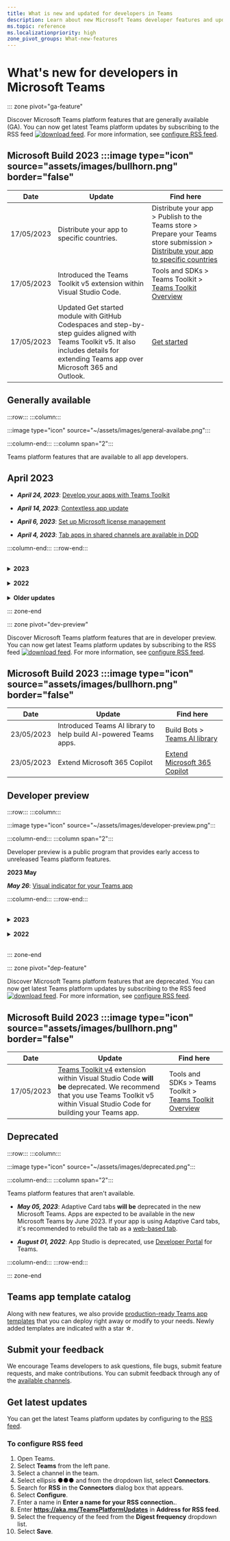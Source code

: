 ```yaml
---
title: What is new and updated for developers in Teams
description: Learn about new Microsoft Teams developer features and updates to existing features, deprecation notes, and changes. Subscribe to the RSS feed for latest updates
ms.topic: reference
ms.localizationpriority: high
zone_pivot_groups: What-new-features
---
```


# What's new for developers in Microsoft Teams

::: zone pivot="ga-feature"

Discover Microsoft Teams platform features that are generally available (GA). You can now get latest Teams platform updates by subscribing to the RSS feed [![download feed](~/assets/images/RSSfeeds.png)](https://aka.ms/TeamsPlatformUpdates). For more information, see [configure RSS feed](#get-latest-updates).

## Microsoft Build 2023 :::image type="icon" source="assets/images/bullhorn.png" border="false"

| **Date** | **Update** | **Find here** |
| -------- | --------- | ----------------|
|17/05/2023 |  Distribute your app to specific countries. | Distribute your app > Publish to the Teams store > Prepare your Teams store submission > [Distribute your app to specific countries](concepts/deploy-and-publish/appsource/prepare/submission-checklist.md#distribute-your-app-to-specific-countries)|
| 17/05/2023 | Introduced the Teams Toolkit v5 extension within Visual Studio Code. | Tools and SDKs > Teams Toolkit > [Teams Toolkit Overview](toolkit/teams-toolkit-fundamentals.md)|
| 17/05/2023 | Updated Get started module with GitHub Codespaces and step-by-step guides aligned with Teams Toolkit v5. It also includes details for extending Teams app over Microsoft 365 and Outlook. | [Get started](get-started/get-started-overview.md)|

## Generally available

:::row:::
:::column:::

:::image type="icon" source="~/assets/images/general-availabe.png":::

:::column-end:::
:::column span="2":::

Teams platform features that are available to all app developers.

## April 2023

* ***April 24, 2023***: [Develop your apps with Teams Toolkit](concepts/build-and-test/develop-your-apps-with-teams-toolkit.md)

* ***April 14, 2023***: [Contextless app update](concepts/deploy-and-publish/apps-upload.md#update-your-app)

* ***April 6, 2023***: [Set up Microsoft license management](concepts/deploy-and-publish/appsource/prepare/manage-third-party-apps-license.md)

* ***April 4, 2023***: [Tab apps in shared channels are available in DOD](~/concepts/build-and-test/shared-channels.md)

:::column-end:::
:::row-end:::

<br>
<details>
<summary><b>2023</b></summary>

| **Date** | **Update** | **Find here** |
| -------- | --------- | ----------------|
| 24/04/2023 | Develop your apps with Teams Toolkit | Tools and SDKs > Developer Portal for Teams > [Develop your apps with Teams Toolkit](concepts/build-and-test/develop-your-apps-with-teams-toolkit.md) |
| 14/04/2023 | Contextless app update | Distribute your app > [Upload your app in Teams](concepts/deploy-and-publish/apps-upload.md#update-your-app) |
| 06/04/2023 | Set up Microsoft license management | Monetize your app > [Set up Microsoft license management](~/concepts/deploy-and-publish/appsource/prepare/manage-third-party-apps-license.md) |
| 04/04/2023 | Tab apps in shared channels are available in DOD | Build tabs > [Build apps for shared channels](~/concepts/build-and-test/shared-channels.md) |
| 23/03/2023 | Apps are available for scheduled public channel meetings | Build apps for Teams meetings and calls > [Overview](apps-in-teams-meetings/teams-apps-in-meetings.md) |
| 20/03/2023 | Bots are available in DOD | Build bots > [Overview](bots/what-are-bots.md)|
| 20/03/2023 | Message extensions are available in DOD | Build message extensions > [Overview](messaging-extensions/what-are-messaging-extensions.md)|
| 28/02/2023 | Facilitate adoption of your app and create awareness | Distribute your app > adoption > [Drive customer adoption of your app](promote-app-adoption.md) |
| 27/02/2023 | Changelog for Developer Portal | Tools and SDKs > Developer Portal for Teams > [Overview](concepts/build-and-test/teams-developer-portal.md#changelog-for-developer-portal) |
| 23/02/2023 | SSO authentication for your Adaptive Cards Universal Actions | Add authentication > Enable SSO for your Teams app > Enable SSO for Adaptive Cards Universal Actions in your bot > [Overview](task-modules-and-cards/cards/Universal-actions-for-adaptive-cards/enable-sso-for-your-adaptive-cards-universal-action.md) |
|23/02/2023| Third party authentication for Adaptive Cards Universal Actions | Add authentication > Use third party IdP authentication > [Third party authentication for Adaptive Cards Universal Actions](task-modules-and-cards/cards/Universal-actions-for-adaptive-cards/authentication-flow-in-universal-action-for-adaptive-cards.md) |
|21/02/2023| Targeted in-meeting notification for apps in Teams | Build apps for Teams meetings and calls > Enable and configure apps for Teams meeting > [Targeted in-meeting notification for apps in Teams](apps-in-teams-meetings/in-meeting-notification-for-meeting.md#targeted-in-meeting-notification) |
|20/02/2023| Plan your app growth in Teams | Grow your app > [Strategize and execute growth for your app](concepts/deploy-and-publish/appsource/post-publish/app-growth/overview-app-growth.md)|
|17/02/2023| Build a dashboard tab app | Build Tabs > [Build a dashboard tab app](tabs/how-to/build-a-dashboard-tab-app.md#build-a-dashboard-tab-app)|
|09/02/2023| Apps for Teams meetings support anonymous users | Build apps for Teams meetings and calls > Enable and configure apps for Teams meeting > [Build apps for anonymous users](apps-in-teams-meetings/build-apps-for-anonymous-user.md) |
|31/01/2023| Introducing update and soft delete event notifications in bot | Build bots > Bot conversations > [Messages in bot conversations](bots/how-to/conversations/conversation-messages.md#update-message)

</details>
</br>

<details>
<summary><b>2022</b></summary>

| **Date** | **Update** | **Find here** |
| -------- | --------- | ----------------|
| 08/12/2022 | Introducing Teams developer documentation FAQs. | [Teams developer documentation FAQs](teams-faq.md) |
| 07/12/2022 | Introducing notification bot in Teams. | Build bots > Bot conversations > [Notification bot in Teams](bots/how-to/conversations/notification-bot-in-teams.md) |
| 07/12/2022 | Introducing command bot in Teams. | Build bots > Bot conversations > [Command bot in Teams](bots/how-to/conversations/command-bot-in-teams.md) |
| 29/11/2022 | Introducing plan analytics for your Teams app. | Plan your app > Plan analytics for your Teams app > [Overview](concepts/design/overview-analytics.md) |
| 23/11/2022 | Updated integrate location capabilities. | Integrate device capabilities > [Integrate location capabilities](concepts/device-capabilities/location-capability.md) |
| 22/11/2022 | Revamped enable SSO for your bot and message extension app. | Add authentication > Enable SSO for your Teams app > Enable SSO for your bot and message extension app > [Overview](bots/how-to/authentication/bot-sso-overview.md) |
| 18/11/2022 | Introducing zero install for link unfurling. | Build message extensions > Add link unfurling > [Zero install for link unfurling](messaging-extensions/how-to/link-unfurling.md#zero-install-for-link-unfurling) |
| 17/11/2022 | Updated Manifest schema v1.15. | App manifest > [Manifest schema v1.15](resources/schema/manifest-schema.md) |
| 16/11/2022 | Introducing Adaptive Cards overflow menu. | Build cards and task modules > Build cards > Format cards in Microsoft Teams > [Adaptive Cards overflow menu](task-modules-and-cards/cards/cards-format.md#adaptive-cards-overflow-menu) |
| 14/11/2022 | Introducing single sign-on for Visual Studio. | Tools and SDKs > Teams Toolkit > Use Teams Toolkit to create your app > Develop your Teams app > [Add single sign-on to your Teams app](toolkit/add-single-sign-on.md) |
| 02/11/2022 | Support global routing for bot APIs. | Build bots > Bot conversations > Proactive messages > [Create the conversation](bots/how-to/conversations/send-proactive-messages.md#create-the-conversation) |
| 10/27/2022 | Introducing Workflow bot for Teams. | Tools and SDKs > Teams Toolkit > Use Teams Toolkit to create your app > Develop your Teams app  > Create multi capability app > [Create Teams workflow bot](sbs-gs-workflow-bot.yml) |
| 10/26/2022 | Build an in-meeting app for enabling meeting participants to sign documents in real time. | Build apps for Teams meetings and calls > Enable and configure apps for Teams meetings > [Build apps for Teams meeting stage](apps-in-teams-meetings/build-apps-for-teams-meeting-stage.md#build-an-in-meeting-document-signing-app) |
| 10/19/2022| Developer Portal for Teams is now available for GCC tenants. | Tools and SDKs > Developer Portal for Teams > [Overview](concepts/build-and-test/teams-developer-portal.md)|
| 10/13/2022| Configure NavBar and create an overflow menu for multiple actions. | Design your app > App capabilities > [Personal apps](concepts/design/personal-apps.md#configure-and-add-multiple-actions-in-navbar)|
| 10/13/2022| Configure back button of an app. | Design your app > App capabilities > [Personal apps](concepts/design/personal-apps.md#configure-back-button)|
| 10/12/2022| Apps are supported in instant meetings, one-on-one, and group calls. | Build apps for Teams meetings and calls > [Overview](apps-in-teams-meetings/teams-apps-in-meetings.md)|
| 10/12/2022| Live Share canvas | Build apps for Teams meetings and calls > Enhanced collaboration with Live Share > [Canvas](apps-in-teams-meetings/teams-live-share-canvas.md)|
| 09/29/2022|Teams mobile app now supports file downloads to local devices.|Integrate device capabilities > Integrate media capabilities > [File download on Teams mobile](concepts/device-capabilities/media-capabilities.md#file-download-on-teams-mobile)|
| 09/16/2022|Adaptive Cards in search based message extensions now support Universal Actions.|Build message extensions > Search commands > [Universal Actions for search based message extensions](messaging-extensions/how-to/search-commands/universal-actions-for-search-based-message-extensions.md)|
| 09/06/2022|Introduced code snippets for capturing videos using camera through `selectMedia` API.| Integrate device capabilities > Integrate media capabilities > [Code snippets](concepts/device-capabilities/media-capabilities.md#code-snippets)|
| 08/09/2022 | Introduced Teams Toolkit for Visual Studio 2022 | Tools and SDK > Teams Toolkit for Visual Studio > [Teams Toolkit overview for Visual Studio](toolkit/teams-toolkit-overview-visual-studio.md) |
| 08/03/2022 | Share to Teams from personal app or tab | Integrate with Teams > Share to Teams > [Share to Teams from personal app or tab](concepts/build-and-test/share-to-teams-from-personal-app-or-tab.md) |
| 08/03/2022 | Added feature for retrieving meeting transcripts in the post-meeting scenario. | Build apps for Teams meetings and calls > Get meeting transcripts using Graph APIs > [Overview](graph-api/meeting-transcripts/overview-transcripts.md) |
| 08/03/2022 | Link unfurling for share to teams from web apps | Integrate with Teams > Share to Teams > [Share to Teams from web apps](concepts/build-and-test/share-to-teams-from-web-apps.md) |
| 08/01/2022| Notice: Developer Portal is now GA and App Studio is deprecated from August, 01, 2022. | Tools and SDK > [Developer Portal for Teams](concepts/build-and-test/teams-developer-portal.md) |
| 07/28/2022 | Add the Teams display picture and people card for in-meeting notification| Build apps for Teams meetings and calls > Enable and configure apps for Teams meetings > [Build in-meeting notification for Teams meeting](apps-in-teams-meetings/in-meeting-notification-for-meeting.md) |
| 07/28/2022 | Build shared channels in Teams | Build apps for Teams meetings and calls > [Shared channels](concepts/build-and-test/Shared-channels.md) |
| 07/28/2022|Introduced app manifest v1.14| App manifest > [App manifest schema for Teams](resources/schema/manifest-schema.md)|
| 07/26/2022|Suggested actions for bots| Build bots > Bot conversations > [Messages in bot conversations](bots/how-to/conversations/conversation-messages.md#send-suggested-actions)|
| 07/21/2022 | Introduced step by step guide to send activity feed notifications | Design your app > UI components> Activity feed notifications > [Send activity feed notification](sbs-graphactivity-feedbroadcast.yml) |
| 07/08/2022| Updates to send channel ID selected by user during app installation to bots via conversation and installation update events |  Build bots > Bot conversations > Conversation events in your Teams bot > [Conversation events in your Teams bot](bots/how-to/conversations/subscribe-to-conversation-events.md) |
| 06/16/2022 | Updated media capabilities to support desktop and mobile| Integrate device capabilities > [Integrate media capabilities](concepts/device-capabilities/media-capabilities.md)|
| 06/08/2022 | Optional card feedback for success message| Build bots > Bot conversations > [Messages in bot conversations](~/bots/how-to/conversations/conversation-messages.md#form-completion-feedback)|
| 06/03/2022 | Updated Add authentication module for enabling SSO for tab app with new structure and procedures | Add authentication > Tabs > [Enable single sign-on in a tab app](tabs/how-to/authentication/tab-sso-overview.md) |
| 05/24/2022 | Additional tips for rapid approval to publish your app linked to a SaaS offer | Publish to the Teams store > Overview > [Additional tips for rapid approval to publish your app linked to a SaaS offer](~/concepts/deploy-and-publish/appsource/publish.md#additional-tips-for-rapid-approval-to-publish-your-app-linked-to-a-saas-offer) |
| 05/24/2022 | Submit your Outlook- and Office-enabled apps to the Teams store | Extend your app across Microsoft 365 > [Overview](m365-apps/overview.md) |
| 05/24/2022 | App guidance and what's new in TeamsJS version 2.0.0| Tools and SDKs > [Teams JavaScript client SDK](tabs/how-to/using-teams-client-library.md)  |
| 05/24/2022 | Teams Toolkit version 4.0.0 for Visual Studio Code is now GA | Tools and SDKs > Teams Toolkit for Visual Studio Code > <br> •  [Teams Toolkit Overview](toolkit/teams-toolkit-fundamentals.md) <br> • [Build command bot with JavaScript](toolkit/add-capability.md) <br> • [Build notification bot with JavaScript](toolkit/add-capability.md) <br> • [Preview and customize Teams app manifest](toolkit/TeamsFx-preview-and-customize-app-manifest.md) <br> • [Connect to existing APIs](toolkit/add-API-connection.md) <br> • [Add capabilities to your Teams apps](toolkit/add-capability.md) <br> • [Add single sign-on experience](toolkit/add-single-sign-on.md) <br> • [Add cloud resources to Teams app](toolkit/add-resource.md) |
| 05/24/2022 | Introduced app manifest version 1.13 | App manifest > [Manifest schema for Microsoft Teams](resources/schema/manifest-schema.md) |
| 5/24/2022|Bots and Message extensions in GCC and GCCH| • Plan your app > [Overview](concepts/app-fundamentals-overview.md#government-community-cloud) </br> • Build bots > [Overview](bots/what-are-bots.md) </br> • Build message extensions > [Overview](messaging-extensions/what-are-messaging-extensions.md) |
|04/26/2022|Uninstall behavior for personal app with bot | Build bots > Bot conversations > [Uninstall behavior updates in personal apps with bots](bots/how-to/conversations/subscribe-to-conversation-events.md#uninstall-behavior-for-personal-app-with-bot)|
| 04/22/2022 | Test preview for monetized apps | Monetize your app > [Test preview for monetized apps](concepts/deploy-and-publish/appsource/prepare/test-preview-for-monetized-apps.md)
| 04/22/2022 | In-app purchase flow for monetization of apps | Monetize your app > [In-app purchases](concepts/deploy-and-publish/appsource/prepare/in-app-purchase-flow.md)
| 04/28/2022 | Common reasons for app validation failure | Distribute your app > Publish to the Teams store > [Common reasons for app validation failure](concepts/deploy-and-publish/appsource/common-reasons-for-app-validation-failure.md)|
| 04/20/2022 |  Set up CI/CD pipelines | Tools and SDKs > Teams Toolkit for Visual Studio Code >  [Set up CI/CD pipelines](toolkit/use-CICD-template.md)|
| 04/19/2022 | Upload your app in Microsoft Teams | Distribute your app > [Upload your app](concepts/deploy-and-publish/apps-upload.md)|
| 04/01/2022 | Introduced step-by-step guide to create Teams conversational bot| Build bots > Bot conversations > Channel and group conversations > [Step-by-step guide to create Teams conversational bot](sbs-teams-conversation-bot.yml) |
| 03/30/2022 | Updated the Get started module with Blazor app using tabs and bots|  Get started > [Build your first app using Blazor](sbs-gs-blazorupdate.yml)|
| 03/30/2022 | Device permissions for the browser | Integrate device capabilities > [Device permissions for the browser](concepts/device-capabilities/browser-device-permissions.md) |
| 03/29/2022 |Integrate People Picker | Integrate with Teams > [Integrate People Picker](concepts/device-capabilities/people-picker-capability.md)
| 03/23/2022 | Introduced step-by-step guide to unfurl links in Teams using bot | Build message extensions > Add link unfurling > [Unfurl links in Teams using bot](sbs-botbuilder-linkunfurling.yml)|  
| 03/22/2022 | Added information on debug process| • Tools and SDKs> Teams Toolkit for Visual Studio Code > [Debug your Teams app locally](toolkit/debug-local.md) </br> • Tools and SDKs> Teams Toolkit for Visual Studio Code > [Debug background process](toolkit/debug-background-process.md)|
| 03/14/2022 | Introduced step-by-step guide to build and test a connector in Microsoft Teams | Build webhooks and connectors > Create connectors for Microsoft 365 Groups > [Build Teams connectors](sbs-teams-connectors.yml)|
| 03/10/2022 | Added information on Moodle LMS and Microsoft 365 plugins | Integrate with Teams > Moodle LMS > [Moodle learning management system](resources/moodle-overview.md)|  
| 03/03/2022 | How to add authentication using external OAuth provider| Add authentication > Tabs > [Use external OAuth providers](tabs/how-to/authentication/auth-oauth-provider.md) |
| 02/25/2022 | Introduced step-by-step guide to invoke task modules in Teams| Build cards and task modules > Build task modules > Use task modules from bots > [Invoke task module from Teams](sbs-botbuilder-taskmodule.yml)|
| 02/24/2022| Introduced step-by-step guide to build action based message extension | Build Message Extensions > Action commands > Define action commands > [Build action based message extension](sbs-meetingextension-action.yml)|
| 02/24/2022 | Introduced step-by-step guide to build search based message extension | Build message extensions > Search commands > Define search commands > [Build search based message extension](sbs-messagingextension-searchcommand.yml)|
| 02/24/2022 | Introduced step-by-step guide to create Outgoing Webhooks | Build webhooks and connectors > Create Outgoing Webhooks > [Create Outgoing Webhooks](sbs-outgoing-webhooks.yml)|
| 02/23/2022 | Microsoft Teams store ranking parameters| Distribute your app > Publish to the Teams store > [Microsoft Teams store ranking parameters](concepts/deploy-and-publish/appsource/post-publish/teams-store-ranking-parameters.md)|
| 02/18/2022 | Introduced extensive Glossary for the Microsoft Teams Developer Documentation to help you find the definition about a term quickly | [Glossary](~/get-started/glossary.md) |
| 02/18/2022 | Updated the Overview module for mapping Teams app to organizational goals, user story, and exploring Teams app features | Overview > [Teams app that fits](overview.md) |
| 02/18/2022 | Updated the App fundamentals module to Plan your app to include mapping use cases to Teams features, and app planning checklist | Plan your app > [Overview](~/concepts/app-fundamentals-overview.md) |
| 02/17/2022 | What to expect after you submit your app?| Distribute your app > Publish to the Teams store > [Overview](concepts/deploy-and-publish/appsource/publish.md) |
| 02/15/2022 | Introduced step-by-step guide how to upload files to Teams from a bot | Build bots > Send and receive files > [Step-by-step guide how to upload files to Teams from a bot](sbs-file-handling-in-bot.yml) |
| 02/11/2022 | Shared meeting stage| • Build apps for Teams meetings > [Shared meeting stage](apps-in-teams-meetings/build-tabs-for-meeting.md) </br> • Build apps for Teams meetings > [Build apps for Teams meetings](apps-in-teams-meetings/build-apps-for-teams-meeting-stage.md) </br> • App manifest > Public developer preview > [Developer preview manifest schema](resources/schema/manifest-schema-dev-preview.md)|
| 02/08/2022 | Introduced step-by-step guide to create Calling and Meeting bot| Build bots > Calls and meetings bots > Register calls and meetings bot > [Step-by-step guide to create Calling and Meeting bot](sbs-calling-and-meeting.yml) |
| 02/02/2022 | Introduced app manifest version 1.12 | App manifest > [App manifest schema](resources/schema/manifest-schema.md) |
| 01/25/2022 | Send real-time captions API | Build apps for Teams meetings > Meeting apps API references> [Advanced meeting APIs](apps-in-teams-meetings/meeting-apps-apis.md)|
| 01/19/2022 | Adaptive Cards form completion feedback | Build bots > Bot conversations > Messages in bot conversations > [Form completion feedback](bots/how-to/conversations/conversation-messages.md#form-completion-feedback)|
| 01/17/2022 | People Picker in Adaptive cards for desktop | Build cards and task modules > Build cards > [People Picker in Adaptive Cards](task-modules-and-cards/cards/people-picker.md)|

</details>
</br>
<details>
<summary><b>Older updates</b></summary>

Explore updates from the previous GA releases listed here.

</br>
<details>
<summary><b>2021</b></summary>

| **Date** | **Update** | **Find here** |
| -------- | --------- | ----------------|
|12/24/2021| Introduced step-by-step guide to grant Tab device permissions | App fundamentals > Device capabilities > [Step-by-step guide to grant Tab device permissions](sbs-tab-device-permissions.yml) |
|12/23/2021| Introduced step-by-step guide to create Tabs with Adaptive Cards| Add authentication > Tabs > Use SSO authentication > [Step-by-step guide to create Tabs with Adaptive Cards](sbs-tab-with-adaptive-cards.yml) |
|12/21/2021 | Updated the Get started JavaScript, C#, and Node.js modules for Teams Toolkit 3.0.0 | • Get started > [Build your first app with JavaScript](sbs-gs-javascript.yml) <br> • Get started > [Build your first app with C# or .NET](sbs-gs-csharp.yml) <br> • Get started> [Build your first app with Node.js](sbs-gs-nodejs.yml) |
|12/20/2021| Introduced step-by-step guide for tabs and message extensions with Single sign-on (SSO) | Add authentication > Tabs > Use SSO authentication > [Step-by-step guide with SSO for tabs and message extensions](sbs-tabs-and-messaging-extensions-with-SSO.yml)|
|12/20/2021| Introduced step-by-step guide to create meeting content bubble | Build apps for Teams meetings > Enable and configure apps for meetings > [Step-by-step guide to create meeting content bubble](sbs-meeting-content-bubble.yml) |
|12/09/2021| Introduced step-by-step guide to meeting stage view | Build apps for Teams meetings > Enable and configure apps for meetings > [Step-by-step guide to create meetings stage view](sbs-meetings-stage-view.yml)|
|12/13/2021 | Introduced guidelines for app linked to SaaS offer | Distribute your app > Publish to the Teams store > Review store validation guidelines > [Guidelines for apps linked to SaaS offer](concepts/deploy-and-publish/appsource/prepare/teams-store-validation-guidelines.md#apps-linked-to-saas-offer)|
|12/09/2021| Introduced step-by-step guide to create meeting sidepanel | Build apps for Teams meetings > Enable and configure apps for meetings > [Step-by-step guide to create meeting sidepanel in Teams](sbs-meetings-sidepanel.yml)|
|12/01/2021 | Introduced new store icon | • Design your app > App capabilities > [Designing your personal app for Microsoft Teams](concepts/design/personal-apps.md)</br> • Design your app > UI components > [Designing your Microsoft Teams app with advanced UI components](concepts/design/design-teams-app-advanced-ui-components.md) |
|11/24/2021| Introduced step-by-step guide to generate meeting token | Build apps for Teams meetings > Enable and configure apps for meetings > [Step-by-step guide to create meeting token in Teams](sbs-meeting-token-generator.yml)|
|11/17/2021| Updated Microsoft Teams store validation guidelines|[Store validation guidelines](~/concepts/deploy-and-publish/appsource/prepare/teams-store-validation-guidelines.md)|
|11/17/2021| Static and dynamic typeahead search for desktop and mobile users | • Build cards and task modules > Build cards > [Typeahead search in Adaptive Cards](task-modules-and-cards/cards/dynamic-search.md) </br> • Build cards and task modules > Build cards > Overview >  [Typeahead search in Adaptive Cards](task-modules-and-cards/what-are-cards.md#typeahead search-in-adaptive-cards) </br> • Build cards and task modules > Overview > [Cards and task modules](task-modules-and-cards/cards-and-task-modules.md)|
|11/13/2021| Bots can be enabled to receive all channel messages using resource-specific consent (RSC) | • Build bots > Bot conversations > Messages in bot conversations > [Receive all channel messages with RSC](~/bots/how-to/conversations/channel-messages-with-rsc.md) </br> • Build bots > Bot conversations > [Bot conversation overview](~/bots/how-to/conversations/conversation-basics.md) </br> • Build bots > Bot conversations > [Channel and group conversations](~/bots/how-to/conversations/channel-and-group-conversations.md) |
|10/28/2021| Monetize your Teams app with a transactable SaaS offer | Distribute your app > Publish to the Teams store > [Include a SaaS offer with your Teams app](~/concepts/deploy-and-publish/appsource/prepare/include-saas-offer.md) |
|10/25/2021| Updated Get started module for Microsoft Teams Developer Documentation with new structure and procedures in a step-by-step guide | Get started > [Get started with your first Teams app](get-started/get-started-overview.md) |
|10/20/2021| Meeting stage is now available in GA | Build apps for Teams meetings > [Enable and configure your apps for Teams meetings](apps-in-teams-meetings/build-tabs-for-meeting.md) |
|10/20/2021| Meeting Details API and real-time Teams meeting events | Build apps for Teams meetings > [Get meeting details API](apps-in-teams-meetings/meeting-apps-apis.md) |
|10/18/2021| Tabs link unfurling and stage view | Build tabs > [Tabs link unfurling and stage view](tabs/tabs-link-unfurling.md) |
|10/08/2021| New best practices for designing Adaptive Cards | Design your app > UI components > [Designing Adaptive Cards for your Teams app](task-modules-and-cards/cards/design-effective-cards.md) |
|10/05/2021| Hide Teams app until Admin allows to un-hide the app | Design your app > [Block apps by default for users until an admin approves](concepts/deploy-and-publish/add-default-install-scope.md#block-apps-by-default-for-users-until-an-admin-approves) |
|10/05/2021| Plan your apps for Teams mobile | App fundamentals > [Plan responsive tabs for Teams mobile](concepts/design/plan-responsive-tabs-for-teams-mobile.md) |
|10/04/2021| New Developer Portal for Teams introduced for managing your Teams apps | Tools and SDK > [Developer Portal for Teams](concepts/build-and-test/teams-developer-portal.md) |
|09/21/2021|Teams supports Azure AD Object ID and UPN in user mention for bots and Incoming Webhooks | • Build cards and task modules > Build cards > [Azure AD Object ID and UPN in user mention](task-modules-and-cards/what-are-cards.md#support-for-azure-ad-object-id-and-upn-in-user-mention) </br> • Build cards and task modules > Build cards > [Cards- Overview](task-modules-and-cards/cards/cards-format.md#format-cards-with-markdown) |
|08/16/2021| Support for input validation on Adaptive Cards (v1.3 for all capabilities) and Universal Actions (v1.4 for bot sent cards) | • Adaptive cards > Authoring cards > [Input validation](/adaptive-cards/authoring-cards/input-validation)</br> • Build cards and task modules > Build cards > Universal actions for adaptive cards > [Universal Actions for Adaptive Cards v1.4](task-modules-and-cards/cards/universal-actions-for-adaptive-cards/overview.md) |
|08/30/2021| Custom Together Mode scenes feature combines participants into a single virtual scene and places their video streams in pre-determined seats | Build apps for Teams meetings > [Custom Together Mode scenes](~/apps-in-teams-meetings/teams-together-mode.md) |
|08/25/2021| Introduced step-by-step guide to create a Teams bot with Single sign-on (SSO) | Add authentication > Bots > [Step-by-step guide to create Teams bot with SSO](sbs-bots-with-sso.yml) |
|08/19/2021| Installation update event received when you install a bot to a conversation thread | Build bots > Bot conversations > [Installation update event](bots/how-to/conversations/subscribe-to-conversation-events.md#installation-update-event) |
|08/12/2021|Build tabs with Adaptive Cards| Build tabs > [Build tabs with Adaptive Cards](tabs/how-to/build-adaptive-card-tabs.md) |
|08/04/2021|Tabs will no longer have margins surrounding their experiences | Build tabs > [Removing tab margins](resources/removing-tab-margins.md) |
|07/08/2021|Teams mobile adds support for apps in meetings | Build apps for Teams meetings > [Build apps for Teams meeting](apps-in-teams-meetings/build-apps-for-teams-meeting-stage.md) |
|06/28/2021|Integrate People Picker capability | Integrate with Teams > [Integrate People Picker capability](concepts/device-capabilities/people-picker-capability.md) |  
|06/25/2021| Introduced step-by-step guide to send proactive messages | Build bots > Bot conversation > Proactive messages > [Step-by-step guide to send proactive messages](sbs-send-proactive.yml) |
|06/09/2021| Stage view for images in Adaptive Cards with `allowExpand` attribute | Build cards and task modules > Build cards > [Stage view for images in Adaptive Cards](task-modules-and-cards/cards/cards-format.md#stage-view-for-images-in-adaptive-cards) |
|05/31/2021| Conversational tabs | Build tabs > [Start and continue conversations about content in your tabs](~/tabs/how-to/conversational-tabs.md) |
|05/24/2021| Updated Teams app design guidelines with mobile patterns | Design your app > [Designing your Teams app](~/concepts/design/design-teams-app-overview.md) |
|05/13/2021| Added information on mConnect and Skooler | Integrate with Teams > Moodle LMS > [Moodle learning management system](resources/moodle-overview.md)|
|05/10/2021| App manifest v1.10 released | App manifest > [Manifest schema](resources/schema/manifest-schema.md) |
|05/10/2021| New app customization feature | Design your app > [Enable orgs to customize your app](concepts/design/enable-app-customization.md) |
|05/07/2021| Deep links for audio and video calls in chat | Integrate with Teams > [Deep links](concepts/build-and-test/deep-link-workflow.md#deep-link-to-start-an-audio-video-call-with-users) |
|04/30/2021|New guidance on how to publish apps to the Teams store | • Publish to the Teams store > [Publish your app to the Teams store](concepts/deploy-and-publish/appsource/publish.md)</br> • Publish to the Teams store > [Teams store validation guidelines](concepts/deploy-and-publish/appsource/prepare/teams-store-validation-guidelines.md) |
|04/29/2021 | Support for Universal Actions for Adaptive Cards v1.4 | Build cards and task module > Build cards > Universal actions for Adaptive Cards > [Universal Actions for Adaptive Cards](task-modules-and-cards/cards/universal-actions-for-adaptive-cards/overview.md) |
|04/29/2021 | User Specific Views | Build cards and task module > Build cards > Universal actions for Adaptive Cards > [User Specific Views](task-modules-and-cards/cards/universal-actions-for-adaptive-cards/User-Specific-Views.md) |
|04/29/2021 | Sequential Workflows | Build cards and task module > Build cards > Universal actions for Adaptive Cards > [Sequential Workflows](task-modules-and-cards/cards/universal-actions-for-adaptive-cards/Sequential-Workflows.md) |
|04/29/2021 | Up to date cards | Build cards and task module > Build cards > Universal actions for Adaptive Cards > [Up to date cards](task-modules-and-cards/cards/universal-actions-for-adaptive-cards/Up-To-Date-Views.md) |
|04/08/2021| App customization feature | • Design your apps > [Design teams app overview](concepts/design/enable-app-customization.md)</br> • Tools and SDKs > [Developer Portal](concepts/build-and-test/teams-developer-portal.md) </br> • App manifest > Public developer preview > [Manifest schema](resources/schema/manifest-schema-dev-preview.md) |
|03/18/2021| Notice: Update to version 4.10 or above of the Bot Framework SDK, as we've started with the deprecation process for `TeamsInfo.getMembers` and `TeamsInfo.GetMembersAsync`. | Build bots > [Bot API Changes for Team/Chat Members](resources/team-chat-member-api-changes.md) |
|03/05/2021|Default install scope and group capability | Distribute your app > [Default install scope and group capability](concepts/deploy-and-publish/add-default-install-scope.md) |
|03/05/2021|Reorder personal app tabs | Build tabs > [Reorder the chat tab in personal apps](tabs/how-to/create-personal-tab.md#reorder-static-personal-tabs) |
|03/04/2021|Information masking in Adaptive cards | Build cards and task modules > Build cards > [Information masking in Adaptive cards](task-modules-and-cards/cards/cards-format.md#information-masking-in-adaptive-cards) |
|02/19/2021|Added location capabilities. | • App fundamentals > Device capabilities > [Overview](concepts/device-capabilities/device-capabilities-overview.md) </br> • App fundamentals > Device capabilities > [Request device permissions](concepts/device-capabilities/native-device-permissions.md) </br> • App fundamentals > Device capabilities > [Integrate media capabilities](concepts/device-capabilities/media-capabilities.md) </br> • App fundamentals > Device capabilities > [Integrate QR or barcode scanner capability](concepts/device-capabilities/qr-barcode-scanner-capability.md) </br> • App fundamentals > Device capabilities > [Integrate location capabilities](concepts/device-capabilities/location-capability.md) |
|02/18/2021|Added QR or barcode scanner capability.| • App fundamentals > Device capabilities > [Overview](concepts/device-capabilities/device-capabilities-overview.md) </br> • App fundamentals > Device capabilities > [Request device permissions](concepts/device-capabilities/native-device-permissions.md) </br> • App fundamentals > Device capabilities > [Integrate media capabilities](concepts/device-capabilities/media-capabilities.md) </br> • App fundamentals > Device capabilities > [Integrate QR or barcode scanner capability](concepts/device-capabilities/qr-barcode-scanner-capability.md) |
|02/09/2021|Added microphone capability information in device capabilities overview. |• App fundamentals > Device capabilities > [Overview](concepts/device-capabilities/device-capabilities-overview.md) </br> App fundamentals > • Device capabilities > [Request device permissions](concepts/device-capabilities/native-device-permissions.md) </br> • App fundamentals > Device capabilities > [Integrate media capabilities](concepts/device-capabilities/media-capabilities.md)|

<br>

</details>

<br>

<details>
<summary><b>2020</b></summary>

| **Date** | **Update** | **Find here** |
| -------- | --------- | ------------------ |
|11/30/2020|Identity platform integration with Teams Toolkit and Visual Studio Code for tabs |[Single sign-on authentication with Teams Toolkit and Visual Studio Code for tabs](toolkit/add-single-sign-on.md)|
|11/16/2020|Teams app manifest updated to version 1.8.|[Reference: Manifest schema for Microsoft Teams](resources/schema/manifest-schema.md)|
|11/10/2020|Teams bot design guidelines |[Bot design guidelines](bots/design/bots.md)|
|09/30/2020|Sending and receiving files to bots on mobile devices is now supported |[Send and receive files through your bot](resources/bot-v3/bots-files.md)|
|09/22/2020|New information for getting started with Teams development |[Build your first Teams app overview](build-your-first-app/build-first-app-overview.md)|
|09/18/2020|Support for in-meeting Teams apps (Release Preview) |[Apps in Teams meetings](apps-in-teams-meetings/teams-apps-in-meetings.md)|
|08/19/2020|Import Teams messages with Microsoft Graph |[Import third-party platform messages to Teams using Microsoft Graph](graph-api/import-messages/import-external-messages-to-teams.md)
|08/12/2020 |Adaptive Cards support in incoming webhook moved to GA |[Send adaptive cards using an incoming webhook](~/webhooks-and-connectors/how-to/connectors-using.md#send-adaptive-cards-using-an-incoming-webhook) |
|08/10/2020|Get started building Teams apps with the Visual Studio Toolkit |[Build apps with the Microsoft Teams Toolkit and Visual Studio Code](toolkit/visual-studio-overview.md) |
|08/06/2020|Support for Tabs SSO authentication |[Develop an SSO Microsoft Teams Tab](tabs/how-to/authentication/tab-sso-overview.md) |
|07/27/2020 | Graph proactive bots and messages (Public Preview) |[Enable proactive bot installation and proactive messaging in Teams with Microsoft Graph](graph-api/proactive-bots-and-messages/graph-proactive-bots-and-messages.md)|
|07/22/2020 |Mobile device capability updates |[Request device permissions for your Microsoft Teams tab](concepts/device-capabilities/native-device-permissions.md) |
|07/20/2020|Teams App Validation Tool for AppSource submissions |[Teams App Validation Tool](concepts/deploy-and-publish/appsource/prepare/submission-checklist.md)
|07/15/2020|Create a virtual assistant for Teams |[Virtual Assistant for Microsoft Teams](samples/virtual-assistant.md)|
|07/14/2020|Surfacing a native loading indicator documentation |[Showing a native loading indicator](tabs/how-to/create-tab-pages/content-page.md#show-a-native-loading-indicator)
|07/01/2020|Get started building Teams apps with the Visual Studio Code Toolkit |[Build apps with the Microsoft Teams Toolkit and Visual Studio Code](sbs-gs-javascript.yml) |
|07/01/2020|Single sign-on for tabs GA for Teams web and desktop clients |[Single Sign-On (SSO)](tabs/how-to/authentication/tab-sso-overview.md)|
|06/05/2020| Manifest schema updated to version 1.7.| [Reference: Manifest schema for Microsoft Teams](resources/schema/manifest-schema.md)|
|05/18/2020|Integrate Power Virtual Agents with Teams |[Integrate a Power Virtual Agents chatbot with Microsoft Teams](bots/how-to/add-power-virtual-agents-bot-to-teams.md)|
|04/01/2020|Integrate WFM systems with Shifts Connector for Teams |[Microsoft Teams Shifts WFM connectors](samples/shifts-wfm-connectors.md)
|03/24/2020 | Added support for retrieving a single member of a conversation, and additional support for retrieving paged members | [Get Teams context for your bot](~/bots/how-to/get-teams-context.md) |

<br>

</details>

<br>

<details>
  
<summary><b>2019</b></summary>

| **Date** | **Update** | **Find here** |
| -------- | --------- | ------------------ |
| 12/26/2019 | The `replyToId` parameter in payloads sent to a bot is no longer encrypted, allowing you to use this value to construct deep links to these messages. Message payloads include the encrypted values in the parameter `legacy.replyToId`.  |
| 11/05/2019 | Single sign-on using the Teams JavaScript SDK. | [Single sign-on](tabs/how-to/authentication/tab-sso-overview.md) |
| 10/31/2019 | Conversational bots and message extension documentation updated to reflect the 4.6 Bot Framework SDK. Documentation for the v3 SDK is available in the Resources section. | All bot and message extension documentation |
| 10/31/2019 | New documentation structure, and major article refactoring. Report any dead links or 404's by creating a GitHub Issue. | All of them! |
| 09/13/2019 | Request bot is installed from action-based message extension. | [Initiate actions with message extensions](resources/messaging-extension-v3/create-extensions.md#request-to-install-your-conversational-bot)
| 08/28/2019 | Support for private channels in tabs and Connectors. | [Get context for your tab](tabs/how-to/access-teams-context.md#retrieve-context-in-private-channels) |
| 06/20/2019 | Share an external website, from an external website, into a Teams channel. | [Share to Teams](concepts/build-and-test/share-to-teams-overview.md). |
| 05/25/2019 | Respond with bot message from task module. | [Respond with bot message from task module](resources/messaging-extension-v3/create-extensions.md#respond-with-an-adaptive-card-message-sent-from-a-bot) |
| 05/25/2019 | Bots in group chats. | [Interact with a bot in group chat or channel](~/concepts/bots/bot-conversations/bots-conv-channel.md) |
| 05/20/2019 | App manifest localization. | [App localization](~/publishing/apps-localization.md) |
| 05/20/2019 | Message actions. | [Message Actions](resources/messaging-extension-v3/create-extensions.md#action-type-message-extensions) |
| 05/20/2019 | Link unfurling (custom URL previews). | [Link unfurling](messaging-extensions/how-to/link-unfurling.md)|
| 05/06/2019 | Application Certification program for store apps. | [Application Certification](~/concepts/deploy-and-publish/appsource/post-publish/overview.md#complete-microsoft-365-certification) |
| 05/06/2019 | App Templates are now available | [App Templates](~/samples/app-templates.md) |
| 04/23/2019 | Action-based Message Extensions are now available. | [Action-based Message Extensions](~/concepts/messaging-extensions/create-extensions.md) |
| 02/18/2019 | Creating deep links to private chat. | [Deep linking to a chat](concepts/build-and-test/deep-link-teams.md#deep-links-to-navigate-to-chat-messages) |
| 01/23/2019 | Surfacing SKU and licenceType information in the tab context. | [Tab Context](~/concepts/tabs/tabs-context.md) |

</details>

<br>

<details>
<summary><b>2018</b></summary>

| **Date** | **Update** | **Find here** |
| -------- | --------- | ------------------ |
| 11/12/2018 | Tabs in group chat is now available in the released version of Teams. The tabs section is updated for clarity.| [Configurable tabs](~/concepts/tabs/tabs-configurable.md) |
| 11/09/2018 | You can now create deep links to private chats between users. | [Deep linking to a chat](concepts/build-and-test/deep-link-teams.md#deep-links-to-navigate-to-chat-messages) |
| 11/08/2018 | SharePoint Framework 1.7 and a new feature to use Microsoft Teams tab as a SharePoint Framework web part is shipped. | [Tabs in SharePoint](~/concepts/tabs/tabs-in-sharepoint.md) |
| 11/05/2018 | The **task module** feature is released. A task module allows you to create modal pop-up experiences in your Teams application, from both bots and tabs. Inside the pop-up, you can run your own custom HTML/JavaScript code, show an `<iframe>`-based widget such as a YouTube or Microsoft Stream video, or display an [Adaptive card](/adaptive-cards/). | [Task module Overview](~/concepts/task-modules/task-modules-overview.md), [task module in tabs](~/concepts/task-modules/task-modules-tabs.md),  [task module in bots](~/concepts/task-modules/task-modules-bots.md) |
| 10/05/2018 | Formatting information for cards is updated and tested in the desktop, iOS, and Android clients for Teams. | [Cards](~/concepts/cards/cards.md), [Card formatting](~/concepts/cards/cards-format.md) |
| 09/24/2018 | Calls and online meetings APIs for Microsoft Graph is released to beta, and Teams apps can now interact with users in rich ways using voice and video. | [Calls and online meetings bots](~/concepts/calls-and-meetings/registering-calling-bot.md), [Real-time media concepts](~/concepts/calls-and-meetings/real-time-media-concepts.md), [Registering a calling bot](~/concepts/calls-and-meetings/registering-calling-bot.md), [Debugging and local testing](~/concepts/calls-and-meetings/debugging-local-testing-calling-meeting-bots.md), [Application-hosted media](~/concepts/calls-and-meetings/requirements-considerations-application-hosted-media-bots.md), [Handling incoming call notifications](~/concepts/calls-and-meetings/call-notifications.md) |
| 09/11/2018 | Tab configuration pages are now significantly taller. | [Tab Design](tabs/design/tabs.md) |
| 08/15/2018 | Adaptive cards are now supported in Teams.|[Adaptive card actions in Teams](task-modules-and-cards/cards/cards-reference.md#adaptive-card) |
| 08/10/2018 | Client support for DevTools.| [DevTools for the Microsoft Teams Desktop Client](~/resources/dev-preview/developer-preview-tools.md)|
| 08/08/2018 | Message extensions now supports multiple commands. | [composeExtensions.commands](~/resources/schema/manifest-schema.md#composeextensionscommands)|
| 08/07/2018 | Inline configuration is now supported in Connectors. The Connectors documentation is revised and expanded for clarity.| [Connectors](~/concepts/connectors/connectors.md)|
| 08/06/2018 | Your bot can now send and receive files. | [Send and receive files through your bot](~/bots/how-to/bots-filesv4.md)|
| 07/23/2018 | Information about app recertification is added to the publishing section. |[Manifest permissions](resources/schema/manifest-schema.md#permissions)|
| 07/16/2018 | Additional space is allocated to the tab configuration page. | [The tab configuration page is significantly taller](tabs/design/tabs.md)|
| 07/12/2018 | Information on guest access. | [Guest access in Microsoft Teams](/microsoftteams/guest-access#guest-access-overview)|
| 06/07/2018 | Information for the Microsoft Teams Tenant App Catalog is added. | [Publish your Microsoft Teams app](~/publishing/apps-publish.md)|
| 05/29/2018 | Adaptive cards are supported in Teams. | [Adaptive card actions in Teams](task-modules-and-cards/cards/cards-reference.md) |
| 04/17/2018 | replyToID is added to the payload for the `Invoke` and `MessageBack` card actions. This is especially useful if you need to update the message that the card action came from. | [Card actions](~/concepts/cards/cards-actions.md)|
| 04/12/2018 | Added this topic to track changes to the Teams programming interface and this documentation set. | [What's new](~/whats-new.md)|
| 04/10/2018 | Changed authentication URLs to consistently use the tenant ID in the path. | [Authentication flow for Tabs](~/concepts/authentication/auth-flow-tab.md), [Azure AD Tab authentication](~/concepts/authentication/auth-tab-AAD.md)|
| 04/06/2018 | Added design guidelines for using the Command Box. |[Command box](~/resources/design/framework/command-box.md)|
| 04/02/2018 | Using bots to send notifications for your app. |[Notification-only bots](~/concepts/bots/bots-notification-only.md)|
| 03/27/2018 | Expanded documentation for proactive messaging. |[Starting a conversation](./concepts/bots/bot-conversations/bots-conv-proactive.md)|
| 03/15/2018 | Refactored documentation for cards. |[Cards](~/concepts/cards/cards.md), [Card actions](~/concepts/cards/cards-actions.md), [Card formatting](~/concepts/cards/cards-format.md), [Card reference](~/concepts/cards/cards-reference.md)|
| 02/27/2018 | Added sample code to demonstrate AsTeamsChannelAccounts() method. |[Get context for your bot](~/concepts/bots/bots-context.md)|
| 02/05/2018 | Added topics for getting started using C#. |[Get started on the Microsoft Teams platform with C#/.NET](./get-started/get-started-dotnet-app-studio.md)|

</details>
</details>
</details>

::: zone-end

::: zone pivot="dev-preview"

Discover Microsoft Teams platform features that are in developer preview. You can now get latest Teams platform updates by subscribing to the RSS feed [![download feed](~/assets/images/RSSfeeds.png)](https://aka.ms/TeamsPlatformUpdates). For more information, see [configure RSS feed](#get-latest-updates).

## Microsoft Build 2023 :::image type="icon" source="assets/images/bullhorn.png" border="false"

| **Date** | **Update** | **Find here** |
| -------- | --------- | ----------------|
|23/05/2023 | Introduced Teams AI library to help build AI-powered Teams apps. | Build Bots > [Teams AI library](bots/how-to/Teams%20conversational%20AI/teams-conversation-ai-overview.md)|
|23/05/2023| Extend Microsoft 365 Copilot| [Extend Microsoft 365 Copilot](copilot/how-to-extend-copilot.md)|

## Developer preview

:::row:::
:::column:::

:::image type="icon" source="~/assets/images/developer-preview.png":::

:::column-end:::
:::column span="2":::

Developer preview is a public program that provides early access to unreleased Teams platform features.

**2023 May**

***May 26***: [Visual indicator for your Teams app](apps-in-teams-meetings/visual-indicator-for-your-app.md)

:::column-end:::
:::row-end:::

<br>
<details>
<summary><b>2023</b></summary>

| **Date** | **Update** | **Find here** |
| -------- | --------- | ----------------|
| 31/01/2023 |Introducing Targeted in-meeting notification for apps in Teams | Build apps for Teams meetings and calls > Enable and configure apps for Teams meeting > Build in-meeting notification for meeting > [Targeted in-meeting notification for apps in Teams.](apps-in-teams-meetings/in-meeting-notification-for-meeting.md#targeted-in-meeting-notification) |
| 30/01/2023 | Enable app caching to improve subsequent launch time of the apps to the meeting side panel. | Build apps for Teams meetings and calls > Enable and configure apps for Teams meeting > [Build tabs for meeting](apps-in-teams-meetings/build-tabs-for-meeting.md#app-caching) |

</details>
</br>

<details>
<summary><b>2022</b></summary>

| **Date** | **Update** | **Find here** |
| -------- | --------- | ------------------ |
|05/12/2022| Introduced share in meeting to share any document or third-party app to the meeting stage.|Build apps for Teams meetings and calls > Enable and configure apps for meetings > [Share in meeting](concepts/build-and-test/share-in-meeting.md) |
|10/11/2022| Enable bots to receive all chat messages without being @mentioned.|Build bots > Bot conversations > Message in bot conversations > [Receive all conversation messages with RSC](bots/how-to/conversations/channel-messages-with-rsc.md) |
|10/11/2022|Generate a deep link to share content to stage in meetings.|Build apps for Teams meetings and calls > Enable and configure apps for meetings > Share in meeting > [Generate a deep link to share content to stage in meetings.](concepts/build-and-test/share-in-meeting.md) |
| 09/23/2022 | Introduced meeting app support for Scheduled Channel Meetings. | Build apps for Teams meetings and calls > [Apps for Teams meetings and calls](apps-in-teams-meetings/teams-apps-in-meetings.md) |
| 08/23/2022 | Share apps to the Teams meeting stage in mobile | Build apps for Teams meetings and calls > [Enable and configure apps for meetings](/microsoftteams/platform/apps-in-teams-meetings/enable-and-configure-your-app-for-teams-meetings) |
| 08/03/2022 | Mute and unmute APIs for apps in Teams meeting stage | Build apps for Teams meetings and calls > [Meeting apps API references](/microsoftteams/platform/apps-in-teams-meetings/api-references?tabs=dotnet) |
| 08/02/2022| Collaboration controls for Teams| Integrate with Teams > [Collaboration controls](samples/collaboration-control.md) |
|05/24/2022| Enhanced collaboration with Live Share SDK | Build apps for Teams meetings > Enhanced collaboration with Live Share > [Overview](apps-in-teams-meetings/teams-live-share-overview.md) |
| 10/28/2021 |Bots can be enabled to receive all channel messages using resource-specific consent (RSC) | • Build bots > Bot conversations > [bot conversation overview](~/bots/how-to/conversations/conversation-basics.md) </br> • Build bots > Bot conversations > [channel and group conversations](~/bots/how-to/conversations/channel-and-group-conversations.md) |
| 06/16/2021 | Resource-specific consent for chats | • Utilize Teams data with Microsoft Graph > [Resource-specific consent](graph-api/rsc/resource-specific-consent.md) </br> • Test your app > Microsoft Graph > [Test resource-specific consent permissions in Teams](graph-api/rsc/test-resource-specific-consent.md)|

For more information, see [public developer preview for Teams](~/resources/dev-preview/developer-preview-intro.md).

</details>
</br>

::: zone-end

::: zone pivot="dep-feature"

Discover Microsoft Teams platform features that are deprecated. You can now get latest Teams platform updates by subscribing to the RSS feed [![download feed](~/assets/images/RSSfeeds.png)](https://aka.ms/TeamsPlatformUpdates). For more information, see [configure RSS feed](#get-latest-updates).

## Microsoft Build 2023 :::image type="icon" source="assets/images/bullhorn.png" border="false"

| **Date** | **Update** | **Find here** |
| -------- | --------- | ----------------|
| 17/05/2023 | [Teams Toolkit v4](~/toolkit/toolkit-v4/teams-toolkit-fundamentals-v4.md) extension within Visual Studio Code **will be** deprecated. We recommend that you use Teams Toolkit v5 within Visual Studio Code for building your Teams app. | Tools and SDKs > Teams Toolkit > [Teams Toolkit Overview](toolkit/teams-toolkit-fundamentals.md)|

## Deprecated

:::row:::
:::column:::

:::image type="icon" source="~/assets/images/deprecated.png":::

:::column-end:::
:::column span="2":::

Teams platform features that aren't available.

* ***May 05, 2023***: Adaptive Card tabs **will be** deprecated in the new Microsoft Teams. Apps are expected to be available in the new Microsoft Teams by June 2023. If your app is using Adaptive Card tabs, it's recommended to rebuild the tab as a [web-based tab](tabs/what-are-tabs.md).

* ***August 01, 2022***: App Studio is deprecated, use [Developer Portal](concepts/build-and-test/teams-developer-portal.md) for Teams.

:::column-end:::
:::row-end:::

::: zone-end

## Teams app template catalog

Along with new features, we also provide [production-ready Teams app templates](samples/app-templates.md) that you can deploy right away or modify to your needs. Newly added templates are indicated with a star ☆.

## Submit your feedback

We encourage Teams developers to ask questions, file bugs, submit feature requests, and make contributions. You can submit feedback through any of the [available channels](feedback.md).

## Get latest updates

You can get the latest Teams platform updates by configuring to the [RSS feed](https://aka.ms/TeamsPlatformUpdates).

### To configure RSS feed

1. Open Teams.
1. Select **Teams** from the left pane.
1. Select a channel in the team.
1. Select ellipsis &#x25CF;&#x25CF;&#x25CF; and from the dropdown list, select **Connectors**.
1. Search for **RSS** in the **Connectors** dialog box that appears.
1. Select **Configure**.
1. Enter a name in **Enter a name for your RSS connection.**.
1. Enter **<https://aka.ms/TeamsPlatformUpdates>** in **Address for RSS feed**.
1. Select the frequency of the feed from the **Digest frequency** dropdown list.
1. Select **Save**.
